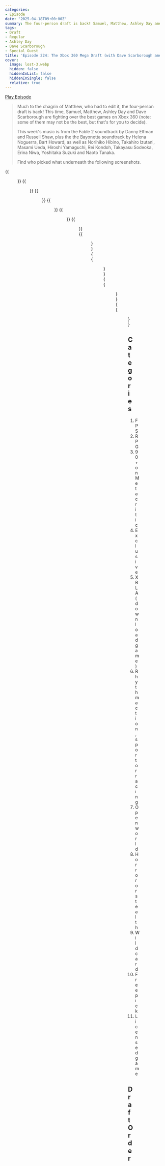 ```yaml
---
categories:
- Episode
date: "2025-04-18T09:00:00Z"
summary: The four-person draft is back! Samuel, Matthew, Ashley Day and Dave Scarborough are fighting over the best games on Xbox 360.
tags:
- Draft
- Regular
- Ashley Day
- Dave Scarborough
- Special Guest
title: 'Episode 224: The Xbox 360 Mega Draft (with Dave Scarborough and Ashley Day)'
cover: 
  image: lost-3.webp
  hidden: false
  hiddenInList: false
  hiddenInSingle: false
  relative: true
---
```


[Play Episode](https://www.patreon.com/posts/episode-211-ps2-120154117)
> Much to the chagrin of Matthew, who had to edit it, the four-person draft is back! This time, Samuel, Matthew, Ashley Day and Dave Scarborough are fighting over the best games on Xbox 360 (note: some of them may not be the best, but that's for you to decide).
> 
> This week's music is from the Fable 2 soundtrack by Danny Elfman and Russell Shaw, plus the the Bayonetta soundtrack by Helena Noguerra, Bart Howard, as well as Norihiko Hibino, Takahiro Izutani, Masami Ueda, Hiroshi Yamaguchi, Rei Kondoh, Takayasu Sodeoka, Erina Niwa, Yoshitaka Suzuki and Naoto Tanaka.
>
> Find who picked what underneath the following screenshots.

{{<figure 
    src="lost-1.jpeg" 
    alt="Lost">}}
{{<figure 
    src="lost-2.webp" 
    alt="Lost">}}
{{<figure 
    src="44.png" 
    alt="44">}}
{{<figure 
    src="research-1.png" 
    alt="Research">}}
{{<figure 
    src="research-2.png" 
    alt="Research">}}
{{<figure 
    src="cook.png" 
    alt="Cook">}}
{{<figure 
  src="ghostbusters-1.png" 
  caption="Image Credit: Dave Scarborough" 
  alt="Ghostbusters">}}
{{<figure 
  src="ghostbusters-2.png" 
  caption="Image Credit: Dave Scarborough" 
  alt="Ghostbusters">}}
{{<figure 
  src="ghostbusters-3.png" 
  caption="Image Credit: Dave Scarborough" 
  alt="Ghostbusters">}}
{{<figure 
  src="ghostbusters-4.png" 
  caption="Image Credit: Dave Scarborough" 
  alt="Ghostbusters">}}
  

## Categories
1. FPS
2. RPG
3. 90+ on Metacritic
4. Exclusive
5. XBLA (download game)
6. Rhythm action, sport or racing
7. Open world
8. Horror or stealth
9. Wild card
10. Free pick
11. Licensed game

## Draft Order

| Player  | Category  | Pick                                  |
|-----------|-----|------------------------------------------------|
| Samuel | Exclusive | Fable II |
| Dave | 90+ on Metacritic | The Orange Box |
| Matthew | Exclusive | Halo 3 |
| Ash | Exclusive | Gears of War |
| Ash | RPG | Dark Souls  |
| Matthew | RPG | Mass Effect 2 |
| Dave | Open world | Red Dead Redemption |
| Samuel | FPS | Call of Duty 4: Modern Warfare |
| Samuel |  90+ on Metacritic | Halo: Reach |
| Dave | Horror or stealth | Batman: Arkham City |
| Matthew | 90+ on Metacritic | Portal 2  |
| Ash | Licensed game  | The Beatles: Rock Band |
| Ash | 90+ on Metacritic  | XCOM: Enemy Unknown |
| Matthew | FPS | BioShock |
| Dave | RPG | The Elder Scrolls V: Skyrim |
| Samuel | Licensed game | Batman: Arkham Asylum |
| Samuel | Open world | Grand Theft Auto V  |
| Dave | Rhythm action, sport or racing | Trials Evolution |
| Matthew | Horror or stealth | Dishonored |
| Ash | Horror or stealth | Resident Evil 5  |
| Ash | Free pick | Street Fighter IV  |
| Matthew | Open world | Crackdown |
| Dave | XBLA | Minecraft |
| Samuel | Wild card  | Lost Odyssey |
| Samuel | Free pick | Bayonetta |
| Dave | Free pick | Vanquish |
| Matthew | Rhythm action, sport or racing | Rock Band 3 |
| Ash | Open world | Fallout 3 |
| Ash | Rhythm action, sport or racing  | Split/Second: Velocity |
| Matthew | XBLA | Fez |
| Dave | Licensed game | Ghostbusters: The Video Game  |
| Samuel | Rhythm action, sport or racing  | Fight Night Round 4 |
| Samuel | RPG | Fallout: New Vegas  |
| Dave | Exclusive | Fable III |
| Matthew |  Licensed game  | The Walking Dead  |
| Ash | FPS | Prey (2006) |
| Ash | Wild card | WarTech: Senko no Ronde |
| Matthew | Wild card  | Binary Domain |
| Dave | FPS | Call of Duty: Black Ops |
| Samuel | XBLA | Peggle |
| Samuel | Horror or stealth  | Dead Space |
| Dave | Wild card | Lost: Via Domus  |
| Matthew | Free pick | L.A. Noire |
| Ash | XBLA | Pac-Man Championship Edition |

## Picks

| Category         | Samuel | Dave | Matthew | Ash |
|------------------|---------|---|--|--|
| FPS | Call of Duty 4: Modern Warfare | Call of Duty: Black Ops | BioShock | Prey (2006)  |
| RPG | Fallout: New Vegas | The Elder Scrolls V: Skyrim | Mass Effect 2 | Dark Souls |
| 90+ on Metacritic | Halo: Reach | The Orange Box | Portal 2 | XCOM: Enemy Unknown |
| Exclusive | Fable II  | Fable III | Halo 3 | Gears of War |
| XBLA | Peggle | Minecraft | Fez | Pac-Man Championship Edition |
| Rhythm action, sport or racing | Fight Night Round 4 | Trials Evolution | Rock Band 3 | Split/Second: Velocity |
| Open world | Grand Theft Auto V | Red Dead Redemption | Crackdown | Fallout 3 | 
| Horror or stealth | Dead Space | Batman: Arkham City | Dishonored | Resident Evil 5 |
| Wild card | Lost Odyssey | Lost: Via Domus | Binary Domain | WarTech: Senko no Ronde |
| Free pick | Bayonetta | Vanquish | L.A. Noire | Street Fighter IV |
| Licensed game | Batman: Arkham Asylum | Ghostbusters: The Video Game | The Walking Dead | The Beatles: Rock Band |

## Results

- Samuel (45 votes) 29%
- Dave (15 votes) 10%
- **Matthew (79 votes) 51%**
- Ash (17 votes) 11%
- (156 votes)
